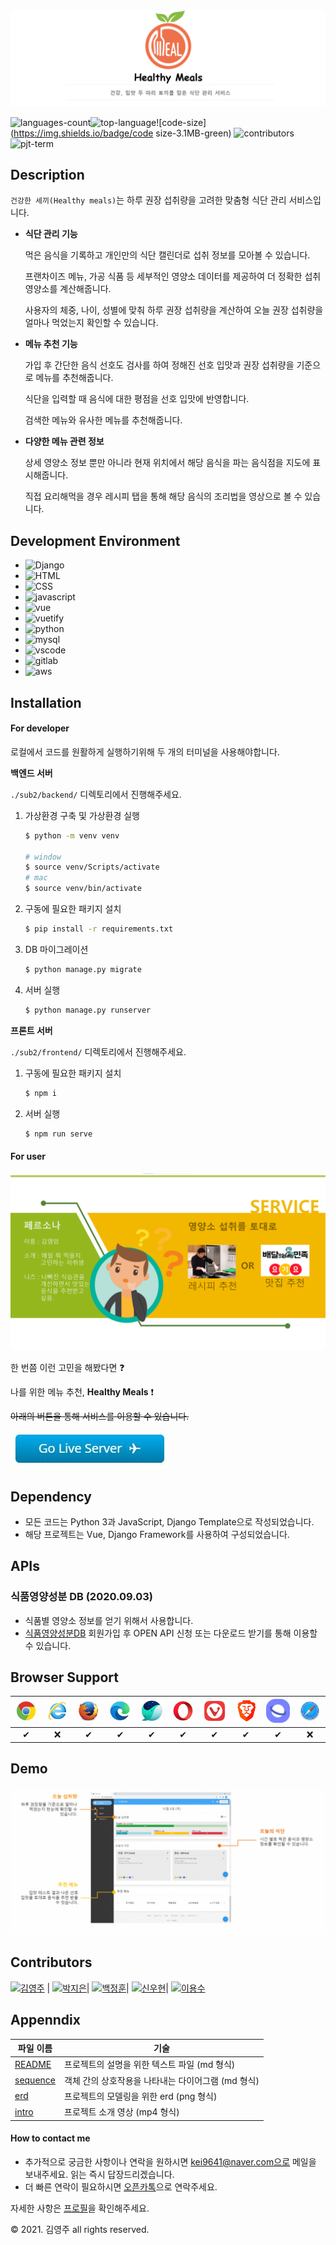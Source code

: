 <img src="./assets/logo.png" alt="testlogo"  />

![languages-count](https://img.shields.io/badge/languages-7-blue)![top-language](https://img.shields.io/badge/C-68.3%-purple)![code-size](https://img.shields.io/badge/code size-3.1MB-green) ![contributors](https://img.shields.io/badge/contributors-5-yellow) ![pjt-term](https://img.shields.io/badge/project%20term-5%20Week-brightgreen)



## Description

`건강한 세끼(Healthy meals)`는 하루 권장 섭취량을 고려한 맞춤형 식단 관리 서비스입니다.

- __식단 관리 기능__

  먹은 음식을 기록하고 개인만의 식단 캘린더로 섭취 정보를 모아볼 수 있습니다. 

  프랜차이즈 메뉴, 가공 식품 등 세부적인 영양소 데이터를 제공하여 더 정확한 섭취 영양소를 계산해줍니다. 

  사용자의 체중, 나이, 성별에 맞춰 하루 권장 섭취량을 계산하여 오늘 권장 섭취량을 얼마나 먹었는지 확인할 수 있습니다. 

- __메뉴 추천 기능__ 

  가입 후 간단한 음식 선호도 검사를 하여 정해진 선호 입맛과 권장 섭취량을 기준으로 메뉴를 추천해줍니다. 

  식단을 입력할 때 음식에 대한 평점을 선호 입맛에 반영합니다.

  검색한 메뉴와 유사한 메뉴를 추천해줍니다. 

- __다양한 메뉴 관련 정보__ 

  상세 영양소 정보 뿐만 아니라 현재 위치에서 해당 음식을 파는 음식점을 지도에 표시해줍니다.

  직접 요리해먹을 경우 레시피 탭을 통해 해당 음식의 조리법을 영상으로 볼 수 있습니다.
  
  

## Development Environment

- ![Django](https://img.shields.io/badge/Django-092E20?style=for-the-badge&logo=django&logoColor=white)  
- ![HTML](https://img.shields.io/badge/HTML5-E34F26?style=for-the-badge&logo=html5&logoColor=white) 
- ![CSS](https://img.shields.io/badge/CSS3-1572B6?style=for-the-badge&logo=css3&logoColor=white) 
- ![javascript](https://img.shields.io/badge/JavaScript-323330?style=for-the-badge&logo=javascript&logoColor=F7DF1E) 
- ![vue](https://img.shields.io/badge/Vue.js-35495E?style=for-the-badge&logo=vue.js&logoColor=4FC08D) 
- ![vuetify](https://img.shields.io/badge/Vuetify-1867C0?style=for-the-badge&logo=vuetify&logoColor=white) 
- ![python](https://img.shields.io/badge/Python-3776AB?style=for-the-badge&logo=python&logoColor=white) 
- ![mysql](https://img.shields.io/badge/MySQL-4479A1?style=for-the-badge&logo=mysql&logoColor=white)  
- ![vscode](https://img.shields.io/badge/Visual_Studio_Code-0078D4?style=for-the-badge&logo=visual%20studio%20code&logoColor=white) 
- ![gitlab](https://img.shields.io/badge/GitLAb-FCA121?style=for-the-badge&logo=gitlab&logoColor=white) 
- ![aws](https://img.shields.io/badge/Amazon_AWS-232F3E?style=for-the-badge&logo=amazon-aws&logoColor=white) 



## Installation

#### For developer

로컬에서 코드를 원활하게 실행하기위해 두 개의 터미널을 사용해야합니다.

__백엔드 서버__

`./sub2/backend/` 디렉토리에서 진행해주세요.

1. 가상환경 구축 및 가상환경 실행

   ```bash
   $ python -m venv venv
   
   # window
   $ source venv/Scripts/activate
   # mac
   $ source venv/bin/activate
   ```

2. 구동에 필요한 패키지 설치

   ```bash
   $ pip install -r requirements.txt
   ```

3. DB 마이그레이션

   ```bash
   $ python manage.py migrate
   ```

4. 서버 실행

   ```bash
   $ python manage.py runserver
   ```

__프론트 서버__

`./sub2/frontend/` 디렉토리에서 진행해주세요.

1. 구동에 필요한 패키지 설치

   ```bash
   $ npm i
   ```

2. 서버 실행

   ```bash
   $ npm run serve
   ```

   

#### For user

![persona](./assets/persona.png)

한 번쯤 이런 고민을 해봤다면 :question: 

나를 위한 메뉴 추천, __Healthy Meals__ :heavy_exclamation_mark:

~~아래의 버튼을 통해 서비스를 이용할 수 있습니다.~~

[![button](./assets/go_live_server.png)](https://j3d201.p.ssafy.io/)



## Dependency

- 모든 코드는 Python 3과 JavaScript, Django Template으로 작성되었습니다.
- 해당 프로젝트는 Vue, Django Framework를 사용하여 구성되었습니다.



## APIs

### 식품영양성분 DB (2020.09.03)

- 식품별 영양소 정보를 얻기 위해서 사용합니다.
- [식품영양성분DB](https://www.foodsafetykorea.go.kr/fcdb/) 회원가입 후 OPEN API 신청 또는 다운로드 받기를 통해 이용할 수 있습니다.



## Browser Support

| ![chrome](./assets/chrome_logo1.png) | ![ie](./assets/ie_logo1.png) | ![firefox](./assets/firefox_logo1.png) | ![edge](./assets/edge_logo1.png) | ![whale](./assets/whale_logo.png) | ![opera](./assets/opera_logo1.png) | ![vivaldi](./assets/vivaldi_logo.png) | ![brave](./assets/brave_logo.png) | <img src="./assets/samsung-mobile-logo.png" alt="samsung" style="zoom:80%;" /> | ![safari](./assets/safari_logo1.png) |
| :----------------------------------: | :--------------------------: | :------------------------------------: | :------------------------------: | :-------------------------------: | :--------------------------------: | :-----------------------------------: | :-------------------------------: | :----------------------------------------------------------: | :----------------------------------: |
|                  ✔                   |              ❌               |                   ✔                    |                ✔                 |                 ✔                 |                 ✔                  |                   ✔                   |                 ✔                 |                              ✔                               |                  ❌                   |



## Demo

![demo](./assets/demo.gif)



## Contributors

[![김영주](https://img.shields.io/badge/kei9641-181717?style=for-the-badge&logo=GitLab&logoColor=white)](https://lab.ssafy.com/kei9641) | [![박지은](https://img.shields.io/badge/park940313-181717?style=for-the-badge&logo=GitLab&logoColor=white)](https://lab.ssafy.com/park940313)| [![백정훈](https://img.shields.io/badge/bjh7013-181717?style=for-the-badge&logo=GitLab&logoColor=white)](https://lab.ssafy.com/bjh7013)| [![신우현](https://img.shields.io/badge/dngustls-181717?style=for-the-badge&logo=GitLab&logoColor=white)](https://lab.ssafy.com/dngustls)| [![이용수](https://img.shields.io/badge/LeeYongsu-181717?style=for-the-badge&logo=GitLab&logoColor=white)](https://github.com/leeyongsu)



## Appenndix

| 파일 이름                                                    | 기술                                               |
| ------------------------------------------------------------ | -------------------------------------------------- |
| [README](https://github.com/kei9641/healthy-meals/blob/master/README.md) | 프로젝트의 설명을 위한 텍스트 파일 (md 형식)       |
| [sequence](https://github.com/kei9641/healthy-meals/blob/master/appendix/sequence.md) | 객체 간의 상호작용을 나타내는 다이어그램 (md 형식) |
| [erd](https://github.com/kei9641/healthy-meals/blob/master/appendix/erd.png) | 프로젝트의 모델링을 위한 erd (png 형식)            |
| [intro](https://github.com/kei9641/healthy-meals/blob/master/appendix/intro.mp4) | 프로젝트 소개 영상 (mp4 형식)                      |



#### How to contact me

- 추가적으로 궁금한 사항이나 연락을 원하시면 kei9641@naver.com으로 메일을 보내주세요. 읽는 즉시 답장드리겠습니다.
- 더 빠른 연락이 필요하시면 [오픈카톡](https://open.kakao.com/me/here0k)으로 연락주세요.

자세한 사항은 [프로필](#)을 확인해주세요.



© 2021. 김영주 all rights reserved.
